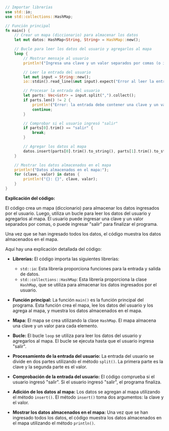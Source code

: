 ```rust
// Importar librerías
use std::io;
use std::collections::HashMap;

// Función principal
fn main() {
    // Crear un mapa (diccionario) para almacenar los datos
    let mut datos: HashMap<String, String> = HashMap::new();

    // Bucle para leer los datos del usuario y agregarlos al mapa
    loop {
        // Mostrar mensaje al usuario
        println!("Ingresa una clave y un valor separados por comas (o ingresa 'salir' para finalizar):");

        // Leer la entrada del usuario
        let mut input = String::new();
        io::stdin().read_line(&mut input).expect("Error al leer la entrada del usuario");

        // Procesar la entrada del usuario
        let parts: Vec<&str> = input.split(",").collect();
        if parts.len() != 2 {
            println!("Error: la entrada debe contener una clave y un valor separados por comas");
            continue;
        }

        // Comprobar si el usuario ingresó "salir"
        if parts[0].trim() == "salir" {
            break;
        }

        // Agregar los datos al mapa
        datos.insert(parts[0].trim().to_string(), parts[1].trim().to_string());
    }

    // Mostrar los datos almacenados en el mapa
    println!("Datos almacenados en el mapa:");
    for (clave, valor) in datos {
        println!("{}: {}", clave, valor);
    }
}
```

**Explicación del código:**

El código crea un mapa (diccionario) para almacenar los datos ingresados por el usuario. Luego, utiliza un bucle para leer los datos del usuario y agregarlos al mapa. El usuario puede ingresar una clave y un valor separados por comas, o puede ingresar "salir" para finalizar el programa.

Una vez que se han ingresado todos los datos, el código muestra los datos almacenados en el mapa.

Aquí hay una explicación detallada del código:

* **Librerías:** El código importa las siguientes librerías:
    * `std::io`: Esta librería proporciona funciones para la entrada y salida de datos.
    * `std::collections::HashMap`: Esta librería proporciona la clase `HashMap`, que se utiliza para almacenar los datos ingresados por el usuario.

* **Función principal:** La función `main()` es la función principal del programa. Esta función crea el mapa, lee los datos del usuario y los agrega al mapa, y muestra los datos almacenados en el mapa.

* **Mapa:** El mapa se crea utilizando la clase `HashMap`. El mapa almacena una clave y un valor para cada elemento.

* **Bucle:** El bucle `loop` se utiliza para leer los datos del usuario y agregarlos al mapa. El bucle se ejecuta hasta que el usuario ingresa "salir".

* **Procesamiento de la entrada del usuario:** La entrada del usuario se divide en dos partes utilizando el método `split()`. La primera parte es la clave y la segunda parte es el valor.

* **Comprobación de la entrada del usuario:** El código comprueba si el usuario ingresó "salir". Si el usuario ingresó "salir", el programa finaliza.

* **Adición de los datos al mapa:** Los datos se agregan al mapa utilizando el método `insert()`. El método `insert()` toma dos argumentos: la clave y el valor.

* **Mostrar los datos almacenados en el mapa:** Una vez que se han ingresado todos los datos, el código muestra los datos almacenados en el mapa utilizando el método `println()`.